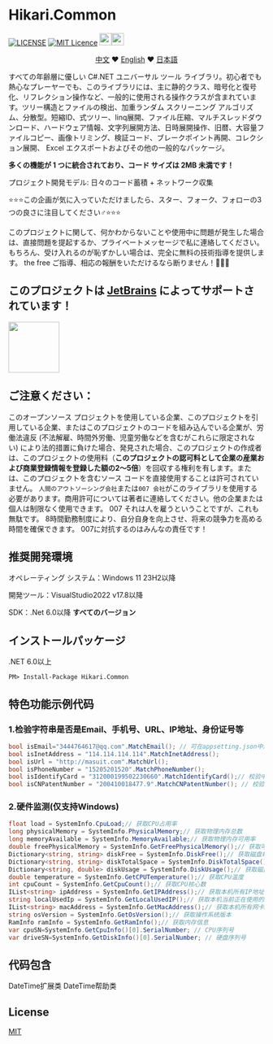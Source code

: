 # Hikari.Common
[![LICENSE](https://img.shields.io/badge/license-Anti%20996-blue.svg)](https://github.com/996icu/996.ICU/blob/master/LICENSE)
[![MIT Licence](https://img.shields.io/badge/license-MIT-blue.svg)](https://opensource.org/licenses/mit-license.php)
<a href="https://github.com/LoveHikari/friendly_csharp_common"><img src="https://upload.wikimedia.org/wikipedia/commons/thumb/9/95/Font_Awesome_5_brands_github.svg/54px-Font_Awesome_5_brands_github.svg.png" height="24"><img src="https://upload.wikimedia.org/wikipedia/commons/thumb/2/29/GitHub_logo_2013.svg/128px-GitHub_logo_2013.svg.png" height="24"></a>

<p align="center">
    <a href="https://github.com/LoveHikari/friendly_csharp_common/blob/master/README.md">中文</a>
    ❤
    <a href="https://github.com/LoveHikari/friendly_csharp_common/blob/master/README.en.md">English</a>
	❤
    <a href="https://github.com/LoveHikari/friendly_csharp_common/blob/master/README.jp.md">日本語</a>
</p>

すべての年齢層に優しい C#.NET ユニバーサル ツール ライブラリ。初心者でも熱心なプレーヤーでも、このライブラリには、主に静的クラス、暗号化と復号化、リフレクション操作など、一般的に使用される操作クラスが含まれています。ツリー構造とファイルの検出、加重ランダム スクリーニング アルゴリズム、分散型。短縮ID、式ツリー、linq展開、ファイル圧縮、マルチスレッドダウンロード、ハードウェア情報、文字列展開方法、日時展開操作、旧暦、大容量ファイルコピー、画像トリミング、検証コード、ブレークポイント再開、コレクション展開、 Excel エクスポートおよびその他の一般的なパッケージ。

**多くの機能が 1 つに統合されており、コード サイズは 2MB 未満です！**

プロジェクト開発モデル: 日々のコード蓄積 + ネットワーク収集

⭐⭐⭐この企画が気に入っていただけましたら、スター、フォーク、フォローの3つの良さに注目してください♂⭐⭐⭐

このプロジェクトに関して、何かわからないことや使用中に問題が発生した場合は、直接問題を提起するか、プライベートメッセージで私に連絡してください。もちろん、受け入れるのが恥ずかしい場合は、完全に無料の技術指導を提供します。 the free ご指導、相応の報酬をいただけるなら断りません！🤣🤣🤣

## このプロジェクトは [JetBrains](https://www.jetbrains.com/shop/eform/opensource) によってサポートされています！

<img src="https://www.jetbrains.com/shop/static/images/jetbrains-logo-inv.svg" height="100">

## ご注意ください：
このオープンソース プロジェクトを使用している企業、このプロジェクトを引用している企業、またはこのプロジェクトのコードを組み込んでいる企業が、労働法違反 (不法解雇、時間外労働、児童労働などを含むがこれらに限定されない) により法的措置に負けた場合、発見された場合、このプロジェクトの作成者は、このプロジェクトの使用料（**このプロジェクトの認可料として企業の産業および商業登録情報を登録した額の2～5倍**）を回収する権利を有します。または、このプロジェクトを含むソース コードを直接使用することは許可されていません。 `人間のアウトソーシング会社`または`007 会社`がこのライブラリを使用する必要があります。商用許可については著者に連絡してください。他の企業または個人は制限なく使用できます。 007 それは人を雇うということですが、これも無駄です。 8時間勤務制度により、自分自身を向上させ、将来の競争力を高める時間を確保できます。 007に対抗するのはみんなの責任です！

## 推奨開発環境
オペレーティング システム：Windows 11 23H2以降

開発ツール：VisualStudio2022 v17.8以降

SDK：.Net 6.0以降 **すべてのバージョン**

## インストールパッケージ
.NET 6.0以上
```shell
PM> Install-Package Hikari.Common
```

## 特色功能示例代码
### 1.检验字符串是否是Email、手机号、URL、IP地址、身份证号等
```csharp
bool isEmail="3444764617@qq.com".MatchEmail(); // 可在appsetting.json中添加EmailDomainWhiteList和EmailDomainBlockList配置邮箱域名黑白名单，逗号分隔，如"EmailDomainBlockList": "^\\w{1,5}@qq.com,^\\w{1,5}@163.com,^\\w{1,5}@gmail.com,^\\w{1,5}@outlook.com",
bool isInetAddress = "114.114.114.114".MatchInetAddress();
bool isUrl = "http://masuit.com".MatchUrl();
bool isPhoneNumber = "15205201520".MatchPhoneNumber();
bool isIdentifyCard = "312000199502230660".MatchIdentifyCard();// 校验中国大陆身份证号
bool isCNPatentNumber = "200410018477.9".MatchCNPatentNumber(); // 校验中国专利申请号或专利号，是否带校验位，校验位前是否带“.”，都可以校验，待校验的号码前不要带CN、ZL字样的前缀
```

### 2.硬件监测(仅支持Windows)
```csharp
float load = SystemInfo.CpuLoad;// 获取CPU占用率
long physicalMemory = SystemInfo.PhysicalMemory;// 获取物理内存总数
long memoryAvailable = SystemInfo.MemoryAvailable;// 获取物理内存可用率
double freePhysicalMemory = SystemInfo.GetFreePhysicalMemory();// 获取可用物理内存
Dictionary<string, string> diskFree = SystemInfo.DiskFree();// 获取磁盘每个分区可用空间
Dictionary<string, string> diskTotalSpace = SystemInfo.DiskTotalSpace();// 获取磁盘每个分区总大小
Dictionary<string, double> diskUsage = SystemInfo.DiskUsage();// 获取磁盘每个分区使用率
double temperature = SystemInfo.GetCPUTemperature();// 获取CPU温度
int cpuCount = SystemInfo.GetCpuCount();// 获取CPU核心数
IList<string> ipAddress = SystemInfo.GetIPAddress();// 获取本机所有IP地址
string localUsedIp = SystemInfo.GetLocalUsedIP();// 获取本机当前正在使用的IP地址
IList<string> macAddress = SystemInfo.GetMacAddress();// 获取本机所有网卡mac地址
string osVersion = SystemInfo.GetOsVersion();// 获取操作系统版本
RamInfo ramInfo = SystemInfo.GetRamInfo();// 获取内存信息
var cpuSN=SystemInfo.GetCpuInfo()[0].SerialNumber; // CPU序列号
var driveSN=SystemInfo.GetDiskInfo()[0].SerialNumber; // 硬盘序列号
```

## 代码包含
DateTime扩展类
DateTime帮助类

## License
[MIT](https://github.com/LoveHikari/friendly_csharp_common/blob/master/LICENSE)

